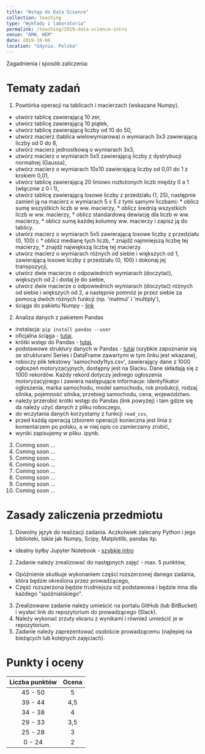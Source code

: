```yaml
---
title: "Wstęp do Data Science"
collection: teaching
type: "Wykłady i laboratoria"
permalink: /teaching/2019-data-science-intro
venue: "AMW, WEM"
date: 2019-10-06
location: "Gdynia, Polska"
---
```


Zagadnienia i sposób zaliczenia:



Tematy zadań
======

1. Powtórka operacji na tablicach i macierzach (wskazane Numpy).
  * utwórz tablicę zawierającą 10 zer,
  * utwórz tablicę zawierającą 10 piątek,
  * utwórz tablicę zawierającą liczby od 10 do 50,
  * utwórz macierz (tablica wielowymiarowa) o wymiarach 3x3 zawierającą liczby od 0 do 8,
  * utwórz macierz jednostkową o wymiarach 3x3,
  * utwórz macierz o wymiarach 5x5 zawierającą liczby z dystrybucji normalnej (Gaussa),
  * utwórz macierz o wymiarach 10x10 zawierającą liczby od 0,01 do 1 z krokiem 0,01,
  * utwórz tablicę zawierającą 20 liniowo rozłożonych liczb między 0 a 1 (włącznie z 0 i 1),
  * utwórz tablicę zawierającą losowe liczby z przedziału (1, 25), następnie zamień ją na macierz o wymiarach 5 x 5 z tymi samymi liczbami:
        * oblicz sumę wszystkich liczb w ww. macierzy,
        * oblicz średnią wszystkich liczb w ww. macierzy,
        * oblicz standardową dewiację dla liczb w ww. macierzy,
        * oblicz sumę każdej kolumny ww. macierzy i zapisz ją do tablicy.
  * utwórz macierz o wymiarach 5x5 zawierającą losowe liczby z przedziału (0, 100) i:
        * oblicz medianę tych liczb,
        * znajdź najmniejszą liczbę tej macierzy,
        * znajdź największą liczbę tej macierzy.
  * utwórz macierz o wymiarach różnych od siebie i większych od 1, zawierającą losowe liczby z przedziału (0, 100) i dokonaj jej transpozycji,
  * utwórz dwie macierze o odpowiednich wymiarach (doczytać), większych od 2 i dodaj je do siebie,
  * utwórz dwie macierze o odpowiednich wymiarach (doczytać) różnych od siebie i większych od 2, a następnie pomnóż je przez siebie za pomocą dwóch różnych funkcji (np. 'matmul' i 'multiply'),
  * ściąga do pakietu Numpy - <a href="https://s3.amazonaws.com/assets.datacamp.com/blog_assets/Numpy_Python_Cheat_Sheet.pdf" target="_blank">link</a>

2. Analiza danych z pakietem Pandas
  * instalacja: ```pip install pandas --user```
  * oficjalna ściąga - <a href="https://pandas.pydata.org/Pandas_Cheat_Sheet.pdf" target="_blank">tutaj</a>,
  * krótki wstęp do Pandas - <a href="https://pandas.pydata.org/pandas-docs/stable/getting_started/10min.html" target="_blank">tutaj</a>,
  * podstawowe struktury danych w Pandas - <a href="https://pandas.pydata.org/pandas-docs/stable/getting_started/dsintro.html#dsintro" target="_blank">tutaj</a> (szybkie zapoznanie się ze strukturami Series i DataFrame zawartymi w tym linku jest wkazane),
  * roboczy plik tekstowy 'samochody1tys.csv', zawierający dane z 1000 ogłoszeń motoryzacyjnych, dostępny jest na Slacku. Dane składają się z 1000 rekordów. Każdy rekord dotyczy jednego ogłoszenia motoryzacyjnego i zawiera następujące informacje: identyfikator ogłoszenia, marka samochodu, model samochodu, rok produkcji, rodzaj silnika, pojemność silnika, przebieg samochodu, cena, województwo.
  * należy przerobić krótki wstęp do Pandas (link powyżej) i tam gdzie się da należy użyć danych z pliku roboczego,
  * do wczytania danych korzystamy z funkcji ```read_csv```, 
  * przed każdą operacją (zbiorem operacji) konieczna jest linia z komentarzem po polsku, a w niej opis co zamierzamy zrobić,
  * wyniki zapisujemy w pliku .ipynb.

3. Coming soon ...
4. Coming soon ...
5. Coming soon ...
6. Coming soon ...
7. Coming soon ...
8. Coming soon ...
9. Coming soon ...
10. Coming soon ...

Zasady zaliczenia przedmiotu
======

1. Dowolny język do realizacji zadania. Aczkolwiek zalecany Python i jego biblioteki, takie jak Numpy, Scipy, Matplotlib, pandas itp.
  * idealny byłby Jupyter Notebook - <a href="https://www.dataquest.io/blog/jupyter-notebook-tutorial/">szybkie intro</a>
2. Zadanie należy zrealizować do następnych zajęć - max. 5 punktów,
  * Opóźnienie skutkuje wykonaniem części rozszerzonej danego zadania, która będzie określona przez prowadzącego,
  * Część rozszerzona będzie trudniejsza niż podstawowa i będzie inna dla każdego "spóźnialskiego".
3. Zrealizowane zadanie należy umieścić na portalu GitHub (lub BitBucket) i wysłać link do repozytorium do prowadzącego (Slack).
4. Należy wykonać zrzuty ekranu z wynikami i również umieścić je w repozytorium.
5. Zadanie należy zaprezentować osobiście prowadzącemu (najlepiej na bieżących lub kolejnych zajęciach). 

Punkty i oceny
======

|    Liczba punktów    	| Ocena    |
|    :-------------:	| :-----:  |
|    45 - 50	        |     5    |
|    39 - 44	        |    4,5   |
|    34 - 38	        |     4    |
|    29 - 33	        |    3,5   |
|    25 - 28	        |     3    |
|     0 - 24	        |     2    |
